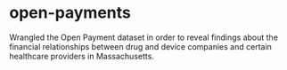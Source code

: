 # open-payments
Wrangled the Open Payment dataset in order to reveal findings about the financial relationships between drug and device companies and certain healthcare providers in Massachusetts.
